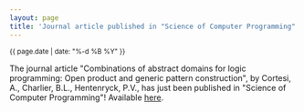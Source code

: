 ```yaml
---
layout: page
title: 'Journal article published in "Science of Computer Programming"'
---
```


<small>{{ page.date | date: "%-d %B %Y" }}</small>

The journal article "Combinations of abstract domains for logic programming: Open product and generic pattern construction", by Cortesi, A., Charlier, B.L., Hentenryck, P.V., has just been published in "Science of Computer Programming"! Available [here](https://doi.org/10.1016/S0167-6423(99)00045-3).
